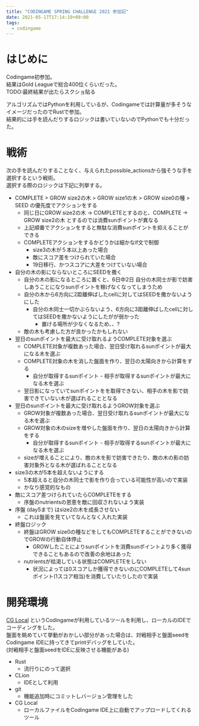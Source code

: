 ```yaml
---
title: "CODINGAME SPRING CHALLENGE 2021 参加記"
date: 2021-05-17T17:14:19+09:00
tags:
  - codingame
---
```



# はじめに

Codingame初参加。  
結果はGold Leagueで総合400位くらいだった。  
TODO:最終結果が出たらスクショ貼る


アルゴリズムではPythonを利用しているが、Codingameでは計算量が多そうなイメージだったのでRustで参加。  
結果的には手を読んだりするロジックは書いていないのでPythonでも十分だった。

# 戦術

次の手を読んだりすることなく、与えられたpossible_actionsから強そうな手を選択するという戦術。  
選択する際のロジックは下記に列挙する。

* COMPLETE > GROW size2の木 > GROW size1の木 > GROW size0の種 > SEED の優先度でアクションをする
  * 同じ日にGROW size2の木 -> COMPLETEとするのと、COMPLETE -> GROW size2の木 とするのでは消費sunポイントが異なる
  * 上記順番でアクションをすると無駄な消費sunポイントを抑えることができる 
  * COMPLETEアクションをするかどうかは細かなif文で制御
    * size3の木が５本以上あった場合
    * 敵にスコア差をつけられていた場合
    * 19日移行、かつスコアに大差をつけていない場合
* 自分の木の影にならないところにSEEDを撒く
  * 自分の木の影になるところに置くと、6日中2日 自分の木同士が影で妨害しあうことになりsunポイントを稼げなくなってしまうため
  * 自分の木から6方向に2距離伸ばしたcellに対してはSEEDを撒かないようにした
    * 自分の木同士一切かぶらないよう、6方向に3距離伸ばしたcellに対してはSEEDを撒かないようにしたがが弱かった
      * 置ける場所が少なくなるため、、?
  * 敵の木も考慮した方が良かったかもしれない
* 翌日のsunポイントを最大に受け取れるようCOMPLETE対象を選ぶ
  * COMPLETE対象が複数あった場合、翌日受け取れるsunポイントが最大になる木を選ぶ
  * COMPLETE対象の木を消した盤面を作り、翌日の太陽向きから計算をする
    * 自分が取得するsunポイント - 相手が取得するsunポイントが最大になる木を選ぶ
  * 翌日影になっていてsunポイントをを取得できない、相手の木を影で妨害できていない木が選ばれることとなる
* 翌日のsunポイントを最大に受け取れるようGROW対象を選ぶ
  * GROW対象が複数あった場合、翌日受け取れるsunポイントが最大になる木を選ぶ
  * GROW対象の木のsizeを増やした盤面を作り、翌日の太陽向きから計算をする
    * 自分が取得するsunポイント - 相手が取得するsunポイントが最大になる木を選ぶ
  * sizeが増えることにより、敵の木を影で妨害できたり、敵の木の影の妨害対象外となる木が選ばれることとなる
* size3の木が5本を超えないようにする  
  * 5本超えると自分の木同士で影を作り合っている可能性が高いので実装
  * かなり感覚的なもの
* 敵にスコア差つけられていたらCOMPLETEをする
  * 序盤のnutrientsの恩恵を敵に回収されないよう実装
* 序盤 (day5まで) はsize2の木を成長させない
  * これは盤面を見ていてなんとなく入れた実装
* 終盤ロジック
  * 終盤はGROW size0の種などをしてもCOMPLETEすることができないのでGROWの行動自体停止
    * GROWしたことによりsunポイントを消費sunポイントより多く獲得できることもあるので改善の余地はあった
  * nutrientsが枯渇している状態はCOMPLETEをしない 
    * 状況によっては0スコアしか獲得できないのにCOMPLETEして4sunポイント(1スコア相当)を消費していたりしたので実装




# 開発環境

[CG Local](https://www.codingame.com/forum/t/cg-local/10359)
というCodingameが利用しているツールを利用し、ローカルのIDEでコーディングをした。  
盤面を眺めていて挙動がおかしい部分があった場合は、対戦相手と盤面seedをCodingame IDEに持ってきてprintデバッグをしていた。  
(対戦相手と盤面seedをIDEに反映させる機能がある)

* Rust
  * 流行りにのって選択
* CLion
  * IDEとして利用
* git
  * 機能追加時にコミットしバージョン管理をした
* CG Local
  * ローカルファイルをCodingame IDE上に自動でアップロードしてくれるツール 
